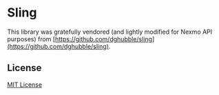 
# Sling

This library was gratefully vendored (and lightly modified for Nexmo API purposes) from [https://github.com/dghubble/sling](https://github.com/dghubble/sling).

## License

[MIT License](LICENSE)
